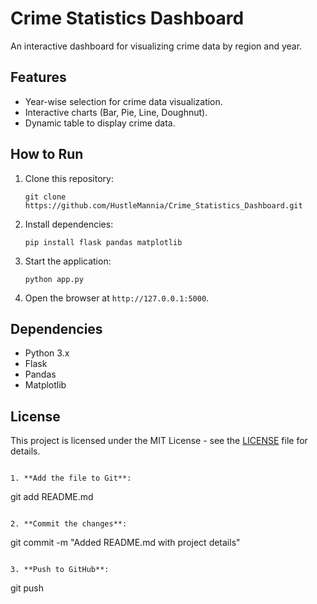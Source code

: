# Crime Statistics Dashboard
An interactive dashboard for visualizing crime data by region and year.

## Features
- Year-wise selection for crime data visualization.
- Interactive charts (Bar, Pie, Line, Doughnut).
- Dynamic table to display crime data.

## How to Run
1. Clone this repository:
   ```
   git clone https://github.com/HustleMannia/Crime_Statistics_Dashboard.git
   ```
2. Install dependencies:
   ```
   pip install flask pandas matplotlib
   ```
3. Start the application:
   ```
   python app.py
   ```
4. Open the browser at `http://127.0.0.1:5000`.

## Dependencies
- Python 3.x
- Flask
- Pandas
- Matplotlib

## License
This project is licensed under the MIT License - see the [LICENSE](LICENSE) file for details.
```

1. **Add the file to Git**:
   ```
   git add README.md
   ```

2. **Commit the changes**:
   ```
   git commit -m "Added README.md with project details"
   ```

3. **Push to GitHub**:
   ```
   git push
   ```
